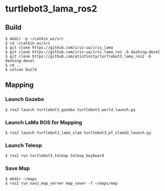 # turtlebot3_lama_ros2

## Build

```
$ mkdir -p ~/catkin_ws/src
$ cd ~/catkin_ws/src
$ git clone https://github.com/iris-ua/iris_lama
$ git clone https://github.com/iris-ua/iris_lama_ros -b dashing-devel
$ git clone https://github.com/atinfinity/turtlebot3_lama_ros2 -b dashing-devel
$ cd ..
$ colcon build
```

## Mapping
### Launch Gazebo

```
$ ros2 launch turtlebot3_gazebo turtlebot3_world.launch.py
```

### Launch LaMa ROS for Mapping

```
$ ros2 launch turtlebot3_lama_slam turtlebot3_pf_slam2d_launch.py
```

### Launch Teleop

```
$ ros2 run turtlebot3_teleop teleop_keyboard
```

### Save Map

```
$ mkdir ~/maps
$ ros2 run nav2_map_server map_saver -f ~/maps/map
```

